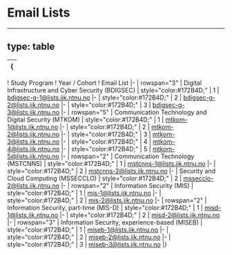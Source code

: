 # Email Lists


---
type: table
---
{|
|-
! Study Program
! Year / Cohort
! Email List
|-
| rowspan="3" | Digital Infrastructure and Cyber Security (BDIGSEC)
| style="color:#172B4D;" | 1
| bdigsec-g-1@lists.iik.ntnu.no
|-
| style="color:#172B4D;" | 2
| bdigsec-g-2@lists.iik.ntnu.no
|-
| style="color:#172B4D;" | 3
| bdigsec-g-3@lists.iik.ntnu.no
|-
| rowspan="5" | Communication Technology and Digital Security (MTKOM)
| style="color:#172B4D;" | 1
| mtkom-1@lists.iik.ntnu.no
|-
| style="color:#172B4D;" | 2
| mtkom-2@lists.iik.ntnu.no
|-
| style="color:#172B4D;" | 3
| mtkom-3@lists.iik.ntnu.no
|-
| style="color:#172B4D;" | 4
| mtkom-4@lists.iik.ntnu.no
|-
| style="color:#172B4D;" | 5
| mtkom-5@lists.iik.ntnu.no
|-
| rowspan="2" | Communication Technology (MSTCNNS)
| style="color:#172B4D;" | 1
| mstcnns-1@lists.iik.ntnu.no
|-
| style="color:#172B4D;" | 2
| mstcnns-2@lists.iik.ntnu.no
|-
| Security and Cloud Computing (MSSECCLO)
| style="color:#172B4D;" | 2
| mssecclo-2@lists.iik.ntnu.no
|-
| rowspan="2" | Information Security (MIS)
| style="color:#172B4D;" | 1
| mis-1@lists.iik.ntnu.no
|-
| style="color:#172B4D;" | 2
| mis-2@lists.iik.ntnu.no
|-
| rowspan="2" | Information Security, part-time (MIS-D)
| style="color:#172B4D;" | 1
| misd-1@lists.iik.ntnu.no
|-
| style="color:#172B4D;" | 2
| misd-2@lists.iik.ntnu.no
|-
| rowspan="3" | Information Security, experience-based (MISEB)
| style="color:#172B4D;" | 1
| miseb-1@lists.iik.ntnu.no
|-
| style="color:#172B4D;" | 2
| miseb-2@lists.iik.ntnu.no
|-
| style="color:#172B4D;" | 3
| miseb-3@lists.iik.ntnu.no
|}



